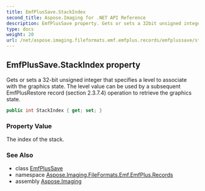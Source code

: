```yaml
---
title: EmfPlusSave.StackIndex
second_title: Aspose.Imaging for .NET API Reference
description: EmfPlusSave property. Gets or sets a 32bit unsigned integer that specifies a level to associate with the graphics state. The level value can be used by a subsequent EmfPlusRestore record section 2.3.7.4 operation to retrieve the graphics state
type: docs
weight: 20
url: /net/aspose.imaging.fileformats.emf.emfplus.records/emfplussave/stackindex/
---
```

## EmfPlusSave.StackIndex property

Gets or sets a 32-bit unsigned integer that specifies a level to associate with the graphics state. The level value can be used by a subsequent EmfPlusRestore record (section 2.3.7.4) operation to retrieve the graphics state.

```csharp
public int StackIndex { get; set; }
```

### Property Value

The index of the stack.

### See Also

* class [EmfPlusSave](../)
* namespace [Aspose.Imaging.FileFormats.Emf.EmfPlus.Records](../../emfplussave/)
* assembly [Aspose.Imaging](../../../)


